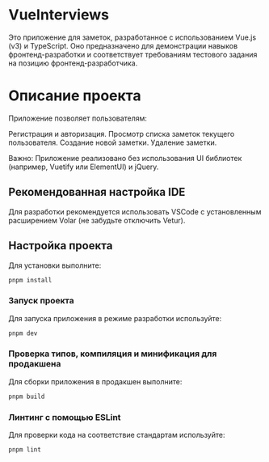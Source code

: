 # VueInterviews

Это приложение для заметок, разработанное с использованием Vue.js (v3) и TypeScript. Оно предназначено для демонстрации навыков фронтенд-разработки и соответствует требованиям тестового задания на позицию фронтенд-разработчика.

# Описание проекта

Приложение позволяет пользователям:

Регистрация и авторизация.
Просмотр списка заметок текущего пользователя.
Создание новой заметки.
Удаление заметки.

Важно: Приложение реализовано без использования UI библиотек (например, Vuetify или ElementUI) и jQuery.

## Рекомендованная настройка IDE

Для разработки рекомендуется использовать VSCode с установленным расширением Volar (не забудьте отключить Vetur).

## Настройка проекта

Для установки выполните:

```sh
pnpm install
```

### Запуск проекта

Для запуска приложения в режиме разработки используйте:

```sh
pnpm dev
```

### Проверка типов, компиляция и минификация для продакшена

Для сборки приложения в продакшен выполните:

```sh
pnpm build
```

### Линтинг с помощью ESLint

Для проверки кода на соответствие стандартам используйте:

```sh
pnpm lint
```
